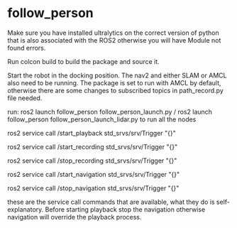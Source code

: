 # follow_person

Make sure you have installed ultralytics on the correct version of python that is also associated with the ROS2 otherwise you will have Module not found errors.

Run colcon build to build the package and source it.

Start the robot in the docking position. The nav2 and either SLAM or AMCL also need to be running. The package is set to run with AMCL by default, otherwise there are some changes to subscribed topics in path_record.py file needed.

run: ros2 launch follow_person follow_person_launch.py / ros2 launch follow_person follow_person_launch_lidar.py to run all the nodes

ros2 service call /start_playback std_srvs/srv/Trigger "{}"

ros2 service call /start_recording std_srvs/srv/Trigger "{}"

ros2 service call /stop_recording std_srvs/srv/Trigger "{}"

ros2 service call /start_navigation std_srvs/srv/Trigger "{}"

ros2 service call /stop_navigation std_srvs/srv/Trigger "{}"

these are the service call commands that are available, what they do is self-explanatory. Before starting playback stop the navigation otherwise navigation will override the playback process.

